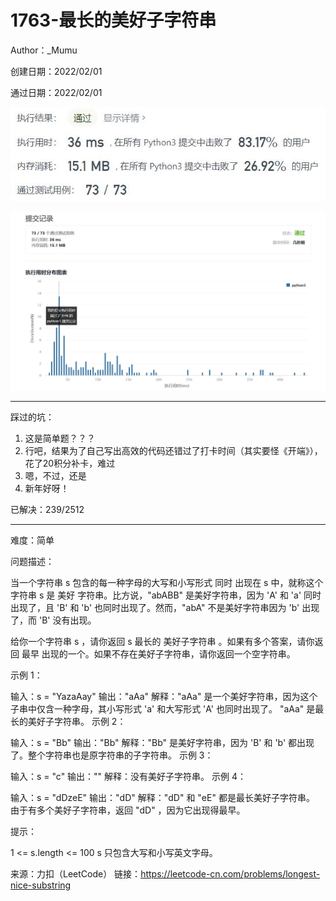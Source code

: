 # 1763-最长的美好子字符串

Author：_Mumu

创建日期：2022/02/01

通过日期：2022/02/01

![](./通过截图2.jpg)

![](./通过截图1.jpg)

*****

踩过的坑：

1. 这是简单题？？？
2. 行吧，结果为了自己写出高效的代码还错过了打卡时间（其实要怪《开端》），花了20积分补卡，难过
3. 嗯，不过，还是
4. 新年好呀！

已解决：239/2512

*****

难度：简单

问题描述：

当一个字符串 s 包含的每一种字母的大写和小写形式 同时 出现在 s 中，就称这个字符串 s 是 美好 字符串。比方说，"abABB" 是美好字符串，因为 'A' 和 'a' 同时出现了，且 'B' 和 'b' 也同时出现了。然而，"abA" 不是美好字符串因为 'b' 出现了，而 'B' 没有出现。

给你一个字符串 s ，请你返回 s 最长的 美好子字符串 。如果有多个答案，请你返回 最早 出现的一个。如果不存在美好子字符串，请你返回一个空字符串。

 

示例 1：

输入：s = "YazaAay"
输出："aAa"
解释："aAa" 是一个美好字符串，因为这个子串中仅含一种字母，其小写形式 'a' 和大写形式 'A' 也同时出现了。
"aAa" 是最长的美好子字符串。
示例 2：

输入：s = "Bb"
输出："Bb"
解释："Bb" 是美好字符串，因为 'B' 和 'b' 都出现了。整个字符串也是原字符串的子字符串。
示例 3：

输入：s = "c"
输出：""
解释：没有美好子字符串。
示例 4：

输入：s = "dDzeE"
输出："dD"
解释："dD" 和 "eE" 都是最长美好子字符串。
由于有多个美好子字符串，返回 "dD" ，因为它出现得最早。


提示：

1 <= s.length <= 100
s 只包含大写和小写英文字母。

来源：力扣（LeetCode）
链接：https://leetcode-cn.com/problems/longest-nice-substring
